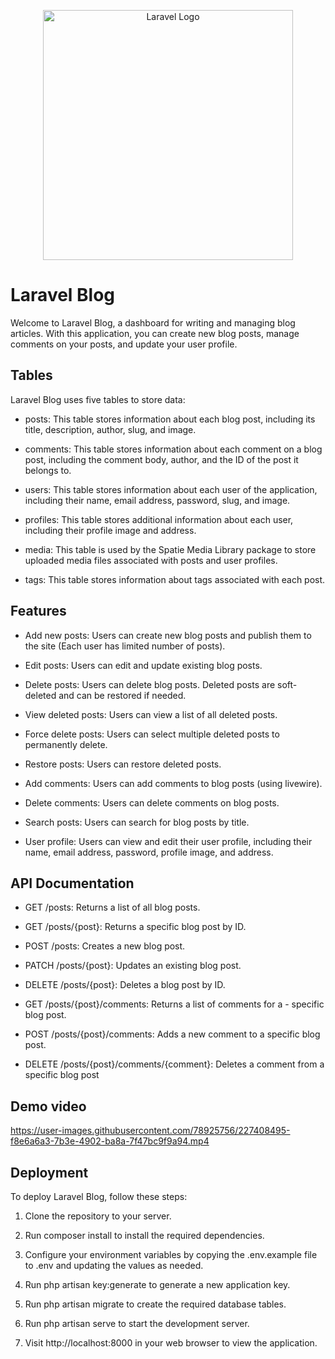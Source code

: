 <p align="center"><a href="https://laravel.com" target="_blank"><img src="https://raw.githubusercontent.com/laravel/art/master/logo-lockup/5%20SVG/2%20CMYK/1%20Full%20Color/laravel-logolockup-cmyk-red.svg" width="400" alt="Laravel Logo"></a></p>


# Laravel Blog

Welcome to Laravel Blog, a dashboard for writing and managing blog articles. With this application, you can create new blog posts, manage comments on your posts, and update your user profile.

## Tables
Laravel Blog uses five tables to store data:

* posts: This table stores information about each blog post, including its title, description, author, slug, and image.

* comments: This table stores information about each comment on a blog post, including the comment body, author, and the ID of the post it belongs to.

* users: This table stores information about each user of the application, including their name, email address, password, slug, and image.

* profiles: This table stores additional information about each user, including their profile image and address.

* media: This table is used by the Spatie Media Library package to store uploaded media files associated with posts and user profiles.

* tags: This table stores information about tags associated with each post.

## Features

- Add new posts: Users can create new blog posts and publish them to the site (Each user has limited number of posts).

- Edit posts: Users can edit and update existing blog posts.

- Delete posts: Users can delete blog posts. Deleted posts are soft-deleted and can be restored if needed.

- View deleted posts: Users can view a list of all deleted posts.

- Force delete posts: Users can select multiple deleted posts to permanently delete.

- Restore posts: Users can restore deleted posts.

- Add comments: Users can add comments to blog posts (using livewire).

- Delete comments: Users can delete comments on blog posts.

- Search posts: Users can search for blog posts by title.

- User profile: Users can view and edit their user profile, including their name, email address, password, profile image, and address.


## API Documentation
- GET /posts: Returns a list of all blog posts.

- GET /posts/{post}: Returns a specific blog post by ID.

- POST /posts: Creates a new blog post.
 
- PATCH /posts/{post}: Updates an existing blog post.
 
- DELETE /posts/{post}: Deletes a blog post by ID.
 
- GET /posts/{post}/comments: Returns a list of comments for a - specific blog post.
 
- POST /posts/{post}/comments: Adds a new comment to a specific blog post.

- DELETE /posts/{post}/comments/{comment}: Deletes a comment from a specific blog post
## Demo video


https://user-images.githubusercontent.com/78925756/227408495-f8e6a6a3-7b3e-4902-ba8a-7f47bc9f9a94.mp4





## Deployment
  To deploy Laravel Blog, follow these steps:

1. Clone the repository to your server.

2. Run composer install to install the required dependencies.

3. Configure your environment variables by copying the .env.example file to .env and updating the values as needed.

4. Run php artisan key:generate to generate a new application key.

5. Run php artisan migrate to create the required database tables.

6. Run php artisan serve to start the development server.

7. Visit http://localhost:8000 in your web browser to view the application.
